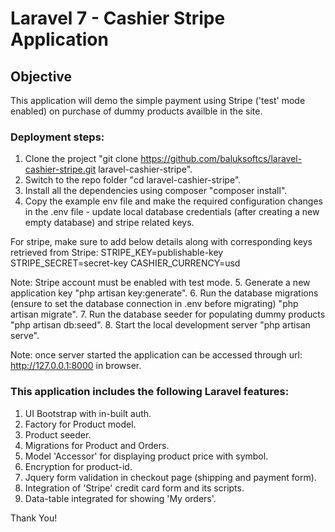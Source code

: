 # Laravel 7 - Cashier Stripe Application

## Objective
This application will demo the simple payment using Stripe ('test' mode enabled) on purchase of dummy products availble in the site.

### Deployment steps:
1. Clone the project "git clone https://github.com/baluksoftcs/laravel-cashier-stripe.git laravel-cashier-stripe".
2. Switch to the repo folder "cd laravel-cashier-stripe".
3. Install all the dependencies using composer "composer install".
4. Copy the example env file and make the required configuration changes in the .env file - update local database credentials (after creating a new empty database) and stripe related keys.

For stripe, make sure to add below details along with corresponding keys retrieved from Stripe:
STRIPE_KEY=publishable-key
STRIPE_SECRET=secret-key
CASHIER_CURRENCY=usd

Note: Stripe account must be enabled with test mode.
5. Generate a new application key "php artisan key:generate".
6. Run the database migrations (ensure to set the database connection in .env before migrating) "php artisan migrate".
7. Run the database seeder for populating dummy products "php artisan db:seed".
8. Start the local development server "php artisan serve".

Note: once server started the application can be accessed through url: http://127.0.0.1:8000 in browser.

### This application includes the following Laravel features:
1. UI Bootstrap with in-built auth.
2. Factory for Product model.
3. Product seeder.
4. Migrations for Product and Orders.
5. Model 'Accessor' for displaying product price with symbol.
6. Encryption for product-id.
7. Jquery form validation in checkout page (shipping and payment form).
8. Integration of 'Stripe' credit card form and its scripts.
9. Data-table integrated for showing 'My orders'.

Thank You!